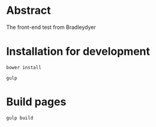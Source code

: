 # Abstract
The front-end test from Bradleydyer

# Installation for development
```
bower install
```
```
gulp
```

# Build pages
```
gulp build
```
